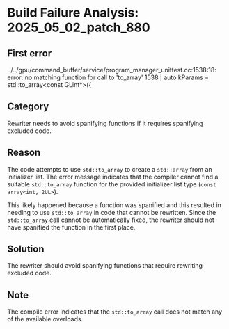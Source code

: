 # Build Failure Analysis: 2025_05_02_patch_880

## First error

../../gpu/command_buffer/service/program_manager_unittest.cc:1538:18: error: no matching function for call to 'to_array'
 1538 |   auto kParams = std::to_array<const GLint*>({

## Category
Rewriter needs to avoid spanifying functions if it requires spanifying excluded code.

## Reason
The code attempts to use `std::to_array` to create a `std::array` from an initializer list. The error message indicates that the compiler cannot find a suitable `std::to_array` function for the provided initializer list type (`const array<int, 2UL>`).

This likely happened because a function was spanified and this resulted in needing to use `std::to_array` in code that cannot be rewritten. Since the `std::to_array` call cannot be automatically fixed, the rewriter should not have spanified the function in the first place.

## Solution
The rewriter should avoid spanifying functions that require rewriting excluded code.

## Note
The compile error indicates that the `std::to_array` call does not match any of the available overloads.